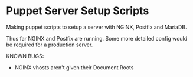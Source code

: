 Puppet Server Setup Scripts
===========================

Making puppet scripts to setup a server with NGINX, Postfix and MariaDB.

Thus far NGINX and Postfix are running. Some more detailed config would be
required for a production server. 

KNOWN BUGS:
  + NGINX vhosts aren't given their Document Roots 
